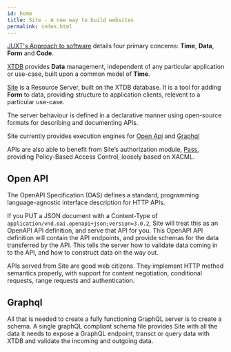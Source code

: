 ```yaml
---
id: home
title: Site - A new way to build websites
permalink: index.html
---
```


<HomepageHero />

<Intro>

[JUXT's Approach to software](https://www.juxt.pro/) details four primary concerns: **Time**, **Data**, **Form** and **Code**.

[XTDB](https://xtdb.com/) provides **Data** management, independent of any particular application or use-case, built upon a common model of **Time**.

[Site](https://github.com/juxt/site) is a Resource Server, built on the XTDB database. It is a tool for adding **Form** to data, providing structure to application clients, relevent to a particular use-case.

The server behaviour is defined in a declarative manner using open-source formats for describing and documenting APIs.

Site currently provides execution engines for [Open Api](https://spec.openapis.org/oas/v3.0.2) and [Graphql](https://graphql.org/)

APIs are also able to benefit from Site’s authorization module, [Pass](), providing Policy-Based Access Control, loosely based on XACML.

</Intro>

## Open API

The OpenAPI Specification (OAS) defines a standard, programming language-agnostic interface description for HTTP APIs.

If you PUT a JSON document with a Content-Type of `application/vnd.oai.openapi+json;version=3.0.2`, Site will treat this as an OpenAPI API definition, and serve that API for you. This OpenAPI API definition will contain the API endpoints, and provide schemas for the data transferred by the API. This tells the server how to validate data coming in to the API, and how to construct data on the way out.

APIs served from Site are good web citizens. They implement HTTP method semantics properly, with support for content negotiation, conditional requests, range requests and authentication.

## Graphql

All that is needed to create a fully functioning GraphQL server is to create a schema.
A single graphQL compliant schema file provides Site with all the data it needs to expose a GraphQL endpoint, transct or query data with XTDB and validate the incoming and outgoing data.